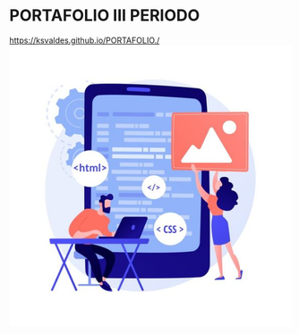 # PORTAFOLIO III PERIODO
https://ksvaldes.github.io/PORTAFOLIO./
<img  src="ejemplos/fondoIndex/etiquetas_basicas/Dibujo.jpg"  class="image">
